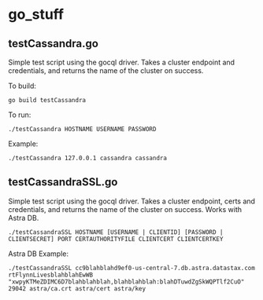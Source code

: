 # go_stuff

## testCassandra.go
Simple test script using the gocql driver.  Takes a cluster endpoint and credentials, and returns the name of the cluster on success.

To build:

    go build testCassandra

To run:

    ./testCassandra HOSTNAME USERNAME PASSWORD

Example:

    ./testCassandra 127.0.0.1 cassandra cassandra

## testCassandraSSL.go
Simple test script using the gocql driver.  Takes a cluster endpoint, certs and credentials, and returns the name of the cluster on success.  Works with Astra DB.

    ./testCassandraSSL HOSTNAME [USERNAME | CLIENTID] [PASSWORD | CLIENTSECRET] PORT CERTAUTHORITYFILE CLIENTCERT CLIENTCERTKEY

Astra DB Example:

    ./testCassandraSSL cc9blahblahd9ef0-us-central-7.db.astra.datastax.com rtFlynnLivesblahblahEwWB "xwpyKTMeZDIMC6D7blahblahblah,blahblahblah:blahDTuwdZgSkWQPTlf2CuO" 29042 astra/ca.crt astra/cert astra/key
